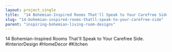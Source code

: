```yaml
---
layout: project_single
title:  "14 Bohemian-Inspired Rooms That'll Speak to Your Carefree Side"
slug: "14-bohemian-inspired-rooms-thatll-speak-to-your-carefree-side"
parent: "inspiring-bohemian-living-room-designs"
---
```

14 Bohemian-Inspired Rooms That'll Speak to Your Carefree Side. #InteriorDesign #HomeDecor #Kitchen